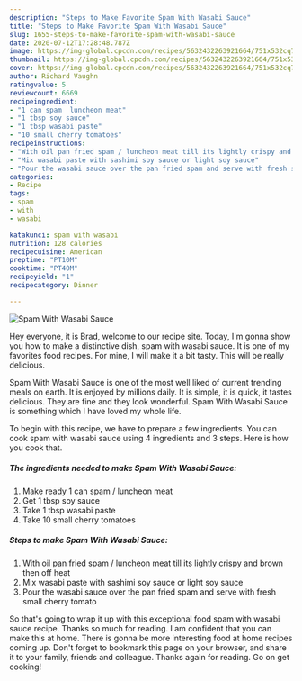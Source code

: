 ```yaml
---
description: "Steps to Make Favorite Spam With Wasabi Sauce"
title: "Steps to Make Favorite Spam With Wasabi Sauce"
slug: 1655-steps-to-make-favorite-spam-with-wasabi-sauce
date: 2020-07-12T17:28:48.787Z
image: https://img-global.cpcdn.com/recipes/5632432263921664/751x532cq70/spam-with-wasabi-sauce-recipe-main-photo.jpg
thumbnail: https://img-global.cpcdn.com/recipes/5632432263921664/751x532cq70/spam-with-wasabi-sauce-recipe-main-photo.jpg
cover: https://img-global.cpcdn.com/recipes/5632432263921664/751x532cq70/spam-with-wasabi-sauce-recipe-main-photo.jpg
author: Richard Vaughn
ratingvalue: 5
reviewcount: 6669
recipeingredient:
- "1 can spam  luncheon meat"
- "1 tbsp soy sauce"
- "1 tbsp wasabi paste"
- "10 small cherry tomatoes"
recipeinstructions:
- "With oil pan fried spam / luncheon meat till its lightly crispy and brown then off heat"
- "Mix wasabi paste with sashimi soy sauce or light soy sauce"
- "Pour the wasabi sauce over the pan fried spam and serve with fresh small cherry tomato"
categories:
- Recipe
tags:
- spam
- with
- wasabi

katakunci: spam with wasabi 
nutrition: 128 calories
recipecuisine: American
preptime: "PT10M"
cooktime: "PT40M"
recipeyield: "1"
recipecategory: Dinner

---
```



![Spam With Wasabi Sauce](https://img-global.cpcdn.com/recipes/5632432263921664/751x532cq70/spam-with-wasabi-sauce-recipe-main-photo.jpg)

Hey everyone, it is Brad, welcome to our recipe site. Today, I'm gonna show you how to make a distinctive dish, spam with wasabi sauce. It is one of my favorites food recipes. For mine, I will make it a bit tasty. This will be really delicious.

Spam With Wasabi Sauce is one of the most well liked of current trending meals on earth. It is enjoyed by millions daily. It is simple, it is quick, it tastes delicious. They are fine and they look wonderful. Spam With Wasabi Sauce is something which I have loved my whole life.




To begin with this recipe, we have to prepare a few ingredients. You can cook spam with wasabi sauce using 4 ingredients and 3 steps. Here is how you cook that.

<!--inarticleads1-->

##### The ingredients needed to make Spam With Wasabi Sauce:

1. Make ready 1 can spam / luncheon meat
1. Get 1 tbsp soy sauce
1. Take 1 tbsp wasabi paste
1. Take 10 small cherry tomatoes




<!--inarticleads2-->

##### Steps to make Spam With Wasabi Sauce:

1. With oil pan fried spam / luncheon meat till its lightly crispy and brown then off heat
1. Mix wasabi paste with sashimi soy sauce or light soy sauce
1. Pour the wasabi sauce over the pan fried spam and serve with fresh small cherry tomato




So that's going to wrap it up with this exceptional food spam with wasabi sauce recipe. Thanks so much for reading. I am confident that you can make this at home. There is gonna be more interesting food at home recipes coming up. Don't forget to bookmark this page on your browser, and share it to your family, friends and colleague. Thanks again for reading. Go on get cooking!
